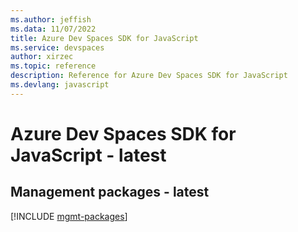 ```yaml
---
ms.author: jeffish
ms.data: 11/07/2022
title: Azure Dev Spaces SDK for JavaScript
ms.service: devspaces
author: xirzec
ms.topic: reference
description: Reference for Azure Dev Spaces SDK for JavaScript
ms.devlang: javascript
---
```

# Azure Dev Spaces SDK for JavaScript - latest

## Management packages - latest
[!INCLUDE [mgmt-packages](dev-spaces-mgmt-index.md)]